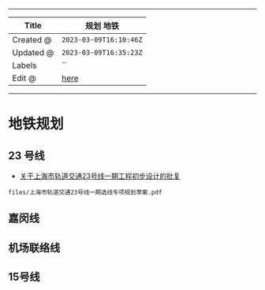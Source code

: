 -----

| Title     | 规划 地铁                                           |
| --------- | ----------------------------------------------- |
| Created @ | `2023-03-09T16:10:46Z`                          |
| Updated @ | `2023-03-09T16:35:23Z`                          |
| Labels    | \`\`                                            |
| Edit @    | [here](https://github.com/junxnone/F/issues/72) |

-----

# 地铁规划

## 23 号线

  - [关于上海市轨道交通23号线一期工程初步设计的批复](https://zjw.sh.gov.cn/jsgl/20220927/2d9b25a3bed24964a3739c117926ed58.html)

<!-- end list -->

``` pdf
files/上海市轨道交通23号线一期选线专项规划草案.pdf
```

## 嘉闵线

## 机场联络线

## 15号线
